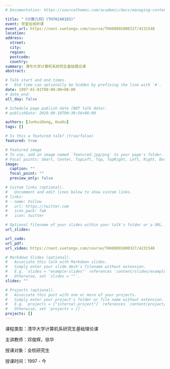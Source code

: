 ```yaml
---
# Documentation: https://sourcethemes.com/academic/docs/managing-content/

title: "《计算几何》(TH70240183)"
event: 学堂在线听课
event_url: https://next.xuetangx.com/course/THU08091000327/4231548
location:
address:
  street:
  city:
  region:
  postcode:
  country:
summary: 清华大学计算机系研究生基础理论课
abstract: 

# Talk start and end times.
#   End time can optionally be hidden by prefixing the line with `#`.
date: 1997-01-01T00:00:00+08:00
# date_end: 
all_day: false

# Schedule page publish date (NOT talk date).
# publishDate: 2020-09-18T00:30:56+08:00

authors: [JunhuiDeng, HuaXu]
tags: []

# Is this a featured talk? (true/false)
featured: true

# Featured image
# To use, add an image named `featured.jpg/png` to your page's folder. 
# Focal points: Smart, Center, TopLeft, Top, TopRight, Left, Right, BottomLeft, Bottom, BottomRight.
image:
  caption: ""
  focal_point: ""
  preview_only: false

# Custom links (optional).
#   Uncomment and edit lines below to show custom links.
# links:
# - name: Follow
#   url: https://twitter.com
#   icon_pack: fab
#   icon: twitter

# Optional filename of your slides within your talk's folder or a URL.
url_slides:

url_code:
url_pdf:
url_video: https://next.xuetangx.com/course/THU08091000327/4231548

# Markdown Slides (optional).
#   Associate this talk with Markdown slides.
#   Simply enter your slide deck's filename without extension.
#   E.g. `slides = "example-slides"` references `content/slides/example-slides.md`.
#   Otherwise, set `slides = ""`.
slides: ""

# Projects (optional).
#   Associate this post with one or more of your projects.
#   Simply enter your project's folder or file name without extension.
#   E.g. `projects = ["internal-project"]` references `content/project/deep-learning/index.md`.
#   Otherwise, set `projects = []`.
projects: []
---
```

课程类型：清华大学计算机系研究生基础理论课

主讲教师：邓俊辉，徐华

授课对象：全校研究生

授课时间：1997 - 今
